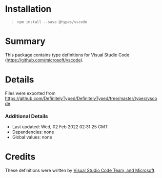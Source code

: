 # Installation
> `npm install --save @types/vscode`

# Summary
This package contains type definitions for Visual Studio Code (https://github.com/microsoft/vscode).

# Details
Files were exported from https://github.com/DefinitelyTyped/DefinitelyTyped/tree/master/types/vscode.

### Additional Details
 * Last updated: Wed, 02 Feb 2022 02:31:25 GMT
 * Dependencies: none
 * Global values: none

# Credits
These definitions were written by [Visual Studio Code Team, and Microsoft](https://github.com/microsoft).
